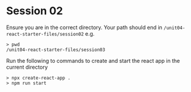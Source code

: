 # Session 02

Ensure you are in the correct directory. Your path should end in `/unit04-react-starter-files/session02` e.g.

```shell
> pwd
/unit04-react-starter-files/session03
```

Run the following to commands to create and start the react app in the current directory

```shell
> npx create-react-app .
> npm run start
```